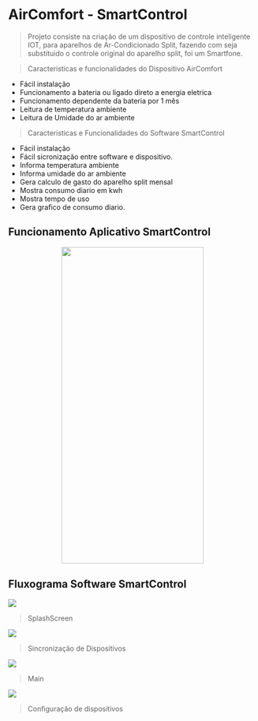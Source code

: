 # AirComfort - SmartControl

> Projeto consiste na criação de um dispositivo de controle inteligente IOT, para aparelhos de Ar-Condicionado Split, fazendo com seja substituido o controle original do aparelho split, foi um Smartfone.

> Caracteristicas e funcionalidades do Dispositivo AirComfort
 * Fácil instalação
 * Funcionamento a bateria ou ligado direto a energia eletrica
 * Funcionamento dependente da bateria por 1 mês
 * Leitura de temperatura ambiente
 * Leitura de Umidade do ar ambiente

> Caracteristicas e Funcionalidades do Software SmartControl
* Fácil instalação
* Fácil sicronização entre software e dispositivo.
* Informa temperatura ambiente
* Informa umidade do ar ambiente
* Gera calculo de gasto do aparelho split mensal
* Mostra consumo diario em kwh
* Mostra tempo de uso
* Gera grafico de consumo diario.
 
## Funcionamento Aplicativo SmartControl

<p align="center">
  <img width="288" height="640" src="/func.gif">
</p>







 




## Fluxograma Software SmartControl

![](splash.jpg)
>SplashScreen

![](sincro.jpg)
>Sincronização de Dispositivos

![](dashboard.jpg)
>Main

![](config.jpg)
>Configuração de dispositivos








